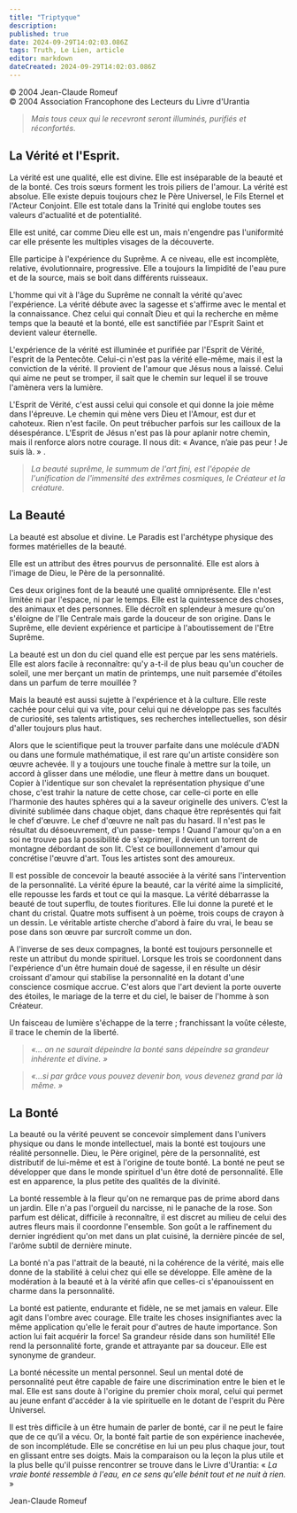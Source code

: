 ```yaml
---
title: "Triptyque"
description: 
published: true
date: 2024-09-29T14:02:03.086Z
tags: Truth, Le Lien, article
editor: markdown
dateCreated: 2024-09-29T14:02:03.086Z
---
```


<p class="v-card v-sheet theme--light grey lighten-3 px-2">© 2004 Jean-Claude Romeuf<br>© 2004 Association Francophone des Lecteurs du Livre d'Urantia</p>

> _Mais tous ceux qui le recevront seront illuminés, purifiés et réconfortés._

## La Vérité et l'Esprit.

La vérité est une qualité, elle est divine. Elle est inséparable de la beauté et de la bonté. Ces trois sœurs forment les trois piliers de l'amour. La vérité est absolue. Elle existe depuis toujours chez le Père Universel, le Fils Eternel et l'Acteur Conjoint. Elle est totale dans la Trinité qui englobe toutes ses valeurs d'actualité et de potentialité.

Elle est unité, car comme Dieu elle est un, mais n'engendre pas l'uniformité car elle présente les multiples visages de la découverte.

Elle participe à l'expérience du Suprême. A ce niveau, elle est incomplète, relative, évolutionnaire, progressive. Elle a toujours la limpidité de l'eau pure et de la source, mais se boit dans différents ruisseaux.

L'homme qui vit à l'âge du Suprême ne connaît la vérité qu'avec l'expérience. La vérité débute avec la sagesse et s'affirme avec le mental et la connaissance. Chez celui qui connaît Dieu et qui la recherche en même temps que la beauté et la bonté, elle est sanctifiée par l'Esprit Saint et devient valeur éternelle.

L'expérience de la vérité est illuminée et purifiée par l'Esprit de Vérité, l'esprit de la Pentecôte. Celui-ci n'est pas la vérité elle-même, mais il est la conviction de la vérité. Il provient de l'amour que Jésus nous a laissé. Celui qui aime ne peut se tromper, il sait que le chemin sur lequel il se trouve l'amènera vers la lumière.

L'Esprit de Vérité, c'est aussi celui qui console et qui donne la joie même dans l'épreuve. Le chemin qui mène vers Dieu et l'Amour, est dur et cahoteux. Rien n'est facile. On peut trébucher parfois sur les cailloux de la désespérance. L'Esprit de Jésus n'est pas là pour aplanir notre chemin, mais il renforce alors notre courage. Il nous dit: « Avance, n’aie pas peur ! Je suis là. » .

> _La beauté suprême, le summum de l'art fini, est l'épopée de l'unification de l'immensité des extrêmes cosmiques, le Créateur et la créature._

## La Beauté

La beauté est absolue et divine. Le Paradis est l'archétype physique des formes matérielles de la beauté.

Elle est un attribut des êtres pourvus de personnalité. Elle est alors à l'image de Dieu, le Père de la personnalité.

Ces deux origines font de la beauté une qualité omniprésente. Elle n'est limitée ni par l'espace, ni par le temps. Elle est la quintessence des choses, des animaux et des personnes. Elle décroît en splendeur à mesure qu'on s'éloigne de l'Ile Centrale mais garde la douceur de son origine. Dans le Suprême, elle devient expérience et participe à l'aboutissement de l'Etre Suprême.

La beauté est un don du ciel quand elle est perçue par les sens matériels. Elle est alors facile à reconnaître: qu'y a-t-il de plus beau qu'un coucher de soleil, une mer berçant un matin de printemps, une nuit parsemée d'étoiles dans un parfum de terre mouillée ?

Mais la beauté est aussi sujette à l'expérience et à la culture. Elle reste cachée pour celui qui va vite, pour celui qui ne développe pas ses facultés de curiosité, ses talents artistiques, ses recherches intellectuelles, son désir d'aller toujours plus haut.

Alors que le scientifique peut la trouver parfaite dans une molécule d'ADN ou dans une formule mathématique, il est rare qu'un artiste considère son œuvre achevée. Il y a toujours une touche finale à mettre sur la toile, un accord à glisser dans une mélodie, une fleur à mettre dans un bouquet. Copier à l'identique sur son chevalet la représentation physique d'une chose, c'est trahir la nature de cette chose, car celle-ci porte en elle l'harmonie des hautes sphères qui a la saveur originelle des univers. C’est la divinité sublimée dans chaque objet, dans chaque être représentés qui fait le chef d'œuvre. Le chef d'œuvre ne naît pas du hasard. Il n'est pas le résultat du désoeuvrement, d'un passe- temps ! Quand l'amour qu'on a en soi ne trouve pas la possibilité de s'exprimer, il devient un torrent de montagne débordant de son lit. C’est ce bouillonnement d'amour qui concrétise l'œuvre d'art. Tous les artistes sont des amoureux.

Il est possible de concevoir la beauté associée à la vérité sans l'intervention de la personnalité. La vérité épure la beauté, car la vérité aime la simplicité, elle repousse les fards et tout ce qui la masque. La vérité débarrasse la beauté de tout superflu, de toutes fioritures. Elle lui donne la pureté et le chant du cristal. Quatre mots suffisent à un poème, trois coups de crayon à un dessin. Le véritable artiste cherche d'abord à faire du vrai, le beau se pose dans son œuvre par surcroît comme un don.

A l'inverse de ses deux compagnes, la bonté est toujours personnelle et reste un attribut du monde spirituel. Lorsque les trois se coordonnent dans l'expérience d'un être humain doué de sagesse, il en résulte un désir croissant d'amour qui stabilise la personnalité en la dotant d'une conscience cosmique accrue. C'est alors que l'art devient la porte ouverte des étoiles, le mariage de la terre et du ciel, le baiser de l'homme à son Créateur.

Un faisceau de lumière s'échappe de la terre ; franchissant la voûte céleste, il trace le chemin de la liberté.

> _«... on ne saurait dépeindre la bonté sans dépeindre sa grandeur inhérente et divine. »_

> _«...si par grâce vous pouvez devenir bon, vous devenez grand par là même. »_

## La Bonté

La beauté ou la vérité peuvent se concevoir simplement dans l'univers physique ou dans le monde intellectuel, mais la bonté est toujours une réalité personnelle. Dieu, le Père originel, père de la personnalité, est distributif de lui-même et est à l'origine de toute bonté. La bonté ne peut se développer que dans le monde spirituel d'un être doté de personnalité. Elle est en apparence, la plus petite des qualités de la divinité.

La bonté ressemble à la fleur qu'on ne remarque pas de prime abord dans un jardin. Elle n'a pas l'orgueil du narcisse, ni le panache de la rose. Son parfum est délicat, difficile à reconnaître, il est discret au milieu de celui des autres fleurs mais il coordonne l'ensemble. Son goût a le raffinement du dernier ingrédient qu'on met dans un plat cuisiné, la dernière pincée de sel, l'arôme subtil de dernière minute.

La bonté n'a pas l'attrait de la beauté, ni la cohérence de la vérité, mais elle donne de la stabilité à celui chez qui elle se développe. Elle amène de la modération à la beauté et à la vérité afin que celles-ci s'épanouissent en charme dans la personnalité.

La bonté est patiente, endurante et fidèle, ne se met jamais en valeur. Elle agit dans l'ombre avec courage. Elle traite les choses insignifiantes avec la même application qu'elle le ferait pour d'autres de haute importance. Son action lui fait acquérir la force! Sa grandeur réside dans son humilité! Elle rend la personnalité forte, grande et attrayante par sa douceur. Elle est synonyme de grandeur.

La bonté nécessite un mental personnel. Seul un mental doté de personnalité peut être capable de faire une discrimination entre le bien et le mal. Elle est sans doute à l'origine du premier choix moral, celui qui permet au jeune enfant d'accéder à la vie spirituelle en le dotant de l'esprit du Père Universel.

Il est très difficile à un être humain de parler de bonté, car il ne peut le faire que de ce qu’il a vécu. Or, la bonté fait partie de son expérience inachevée, de son incomplétude. Elle se concrétise en lui un peu plus chaque jour, tout en glissant entre ses doigts. Mais la comparaison ou la leçon la plus utile et la plus belle qu'il puisse rencontrer se trouve dans le Livre d'Urantia: « _La vraie bonté ressemble à l'eau, en ce sens qu'elle bénit tout et ne nuit à rien._ »

Jean-Claude Romeuf